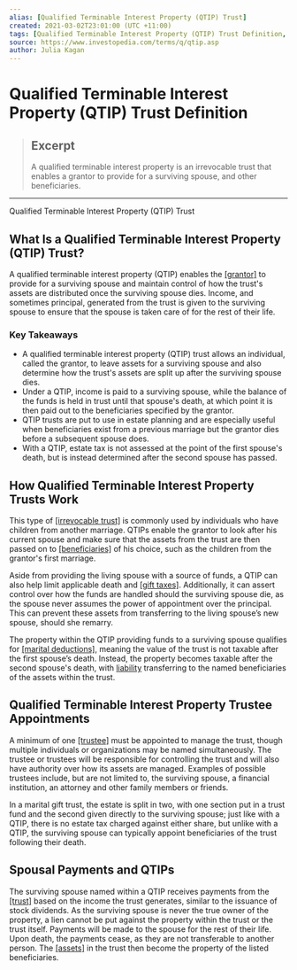```yaml
---
alias: [Qualified Terminable Interest Property (QTIP) Trust]
created: 2021-03-02T23:01:00 (UTC +11:00)
tags: [Qualified Terminable Interest Property (QTIP) Trust Definition, Qualified Terminable Interest Property (QTIP) Trust]
source: https://www.investopedia.com/terms/q/qtip.asp
author: Julia Kagan
---
```


# Qualified Terminable Interest Property (QTIP) Trust Definition

> ## Excerpt
> A qualified terminable interest property is an irrevocable trust that enables a grantor to provide for a surviving spouse, and other beneficiaries.

---

Qualified Terminable Interest Property (QTIP) Trust
## What Is a Qualified Terminable Interest Property (QTIP) Trust?

A qualified terminable interest property (QTIP) enables the [[grantor]](https://www.investopedia.com/terms/g/grantor.asp) to provide for a surviving spouse and maintain control of how the trust's assets are distributed once the surviving spouse dies. Income, and sometimes principal, generated from the trust is given to the surviving spouse to ensure that the spouse is taken care of for the rest of their life.

### Key Takeaways

-   A qualified terminable interest property (QTIP) trust allows an individual, called the grantor, to leave assets for a surviving spouse and also determine how the trust's assets are split up after the surviving spouse dies.
-   Under a QTIP, income is paid to a surviving spouse, while the balance of the funds is held in trust until that spouse's death, at which point it is then paid out to the beneficiaries specified by the grantor. 
-   QTIP trusts are put to use in estate planning and are especially useful when beneficiaries exist from a previous marriage but the grantor dies before a subsequent spouse does.
-   With a QTIP, estate tax is not assessed at the point of the first spouse's death, but is instead determined after the second spouse has passed.

## How Qualified Terminable Interest Property Trusts Work

This type of [[irrevocable trust]](https://www.investopedia.com/terms/i/irrevocabletrust.asp) is commonly used by individuals who have children from another marriage. QTIPs enable the grantor to look after his current spouse and make sure that the assets from the trust are then passed on to [[beneficiaries]](https://www.investopedia.com/terms/b/beneficiary.asp) of his choice, such as the children from the grantor's first marriage.

Aside from providing the living spouse with a source of funds, a QTIP can also help limit applicable death and [[gift taxes]](https://www.investopedia.com/terms/g/gifttax.asp). Additionally, it can assert control over how the funds are handled should the surviving spouse die, as the spouse never assumes the power of appointment over the principal. This can prevent these assets from transferring to the living spouse’s new spouse, should she remarry.

The property within the QTIP providing funds to a surviving spouse qualifies for [[marital deductions]](https://www.investopedia.com/terms/u/unlimited-marital-deduction.asp), meaning the value of the trust is not taxable after the first spouse’s death. Instead, the property becomes taxable after the second spouse's death, with [liability](https://www.investopedia.com/terms/l/liability.asp) transferring to the named beneficiaries of the assets within the trust.

## Qualified Terminable Interest Property Trustee Appointments

A minimum of one [[trustee]](https://www.investopedia.com/terms/t/trustee.asp) must be appointed to manage the trust, though multiple individuals or organizations may be named simultaneously. The trustee or trustees will be responsible for controlling the trust and will also have authority over how its assets are managed. Examples of possible trustees include, but are not limited to, the surviving spouse, a financial institution, an attorney and other family members or friends.

In a marital gift trust, the estate is split in two, with one section put in a trust fund and the second given directly to the surviving spouse; just like with a QTIP, there is no estate tax charged against either share, but unlike with a QTIP, the surviving spouse can typically appoint beneficiaries of the trust following their death.

## Spousal Payments and QTIPs

The surviving spouse named within a QTIP receives payments from the [[trust]](https://www.investopedia.com/terms/t/trust.asp) based on the income the trust generates, similar to the issuance of stock dividends. As the surviving spouse is never the true owner of the property, a lien cannot be put against the property within the trust or the trust itself. Payments will be made to the spouse for the rest of their life. Upon death, the payments cease, as they are not transferable to another person. The [[assets]](https://www.investopedia.com/terms/a/asset.asp) in the trust then become the property of the listed beneficiaries.
